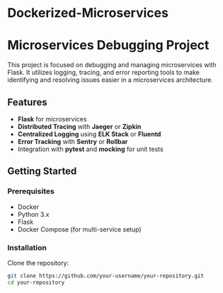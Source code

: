 # Dockerized-Microservices
# Microservices Debugging Project

This project is focused on debugging and managing microservices with Flask. It utilizes logging, tracing, and error reporting tools to make identifying and resolving issues easier in a microservices architecture.

## Features

- **Flask** for microservices
- **Distributed Tracing** with **Jaeger** or **Zipkin**
- **Centralized Logging** using **ELK Stack** or **Fluentd**
- **Error Tracking** with **Sentry** or **Rollbar**
- Integration with **pytest** and **mocking** for unit tests

## Getting Started

### Prerequisites

- Docker
- Python 3.x
- Flask
- Docker Compose (for multi-service setup)

### Installation

Clone the repository:

```bash
git clone https://github.com/your-username/your-repository.git
cd your-repository
